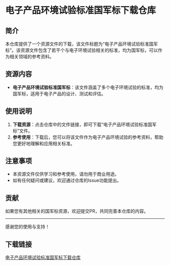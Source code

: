 # 电子产品环境试验标准国军标下载仓库

## 简介

本仓库提供了一个资源文件的下载，该文件标题为“电子产品环境试验标准国军标”。该资源文件包含了若干个与电子环境试验相关的标准，均为国军标，可以作为相关领域的参考资料。

## 资源内容

- **电子产品环境试验标准国军标**：该文件涵盖了多个电子环境试验的标准，均为国军标，适用于电子产品的设计、测试和评估。

## 使用说明

1. **下载资源**：点击仓库中的文件链接，即可下载“电子产品环境试验标准国军标”文件。
2. **参考使用**：下载后，您可以将该文件作为电子产品环境试验的参考资料，帮助您更好地理解和应用相关标准。

## 注意事项

- 本资源文件仅供学习和参考使用，请勿用于商业用途。
- 如有任何疑问或建议，欢迎通过仓库的Issue功能提出。

## 贡献

如果您有其他相关的国军标资源，欢迎提交PR，共同完善本仓库的内容。

---

感谢您的使用与支持！

## 下载链接

[电子产品环境试验标准国军标下载仓库](https://pan.quark.cn/s/8d1be23f9b2f)